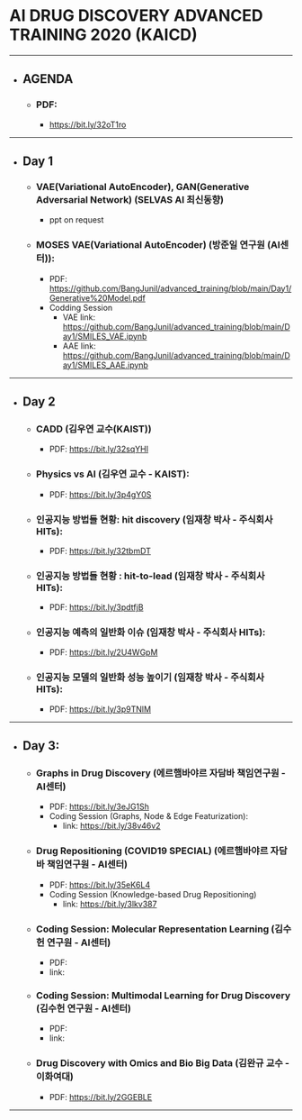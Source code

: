 # AI DRUG DISCOVERY ADVANCED TRAINING 2020 (KAICD)

---

- ## AGENDA

  - ### PDF:
    - https://bit.ly/32oT1ro

---

- ## Day 1
  - ### VAE(Variational AutoEncoder), GAN(Generative Adversarial Network) (SELVAS AI 최신동향)
    - ppt on request
  - ### MOSES VAE(Variational AutoEncoder) (방준일 연구원 (AI센터)):
    - PDF: https://github.com/BangJunil/advanced_training/blob/main/Day1/Generative%20Model.pdf
    - Codding Session
      - VAE link: https://github.com/BangJunil/advanced_training/blob/main/Day1/SMILES_VAE.ipynb
      - AAE link: https://github.com/BangJunil/advanced_training/blob/main/Day1/SMILES_AAE.ipynb

---

- ## Day 2
  - ### CADD (김우연 교수(KAIST))
    - PDF: https://bit.ly/32sqYHI
  - ### Physics vs AI (김우연 교수 - KAIST):
    - PDF: https://bit.ly/3p4gY0S
  - ### 인공지능 방법들 현황: hit discovery (임재창 박사 - 주식회사 HITs):
    - PDF: https://bit.ly/32tbmDT
  - ### 인공지능 방법들 현황 : hit-to-lead (임재창 박사 - 주식회사 HITs):
    - PDF: https://bit.ly/3pdtfjB
  - ### 인공지능 예측의 일반화 이슈 (임재창 박사 - 주식회사 HITs):
    - PDF: https://bit.ly/2U4WGpM
  - ### 인공지능 모델의 일반화 성능 높이기 (임재창 박사 - 주식회사 HITs):
    - PDF: https://bit.ly/3p9TNlM

---

- ## Day 3:

  - ### Graphs in Drug Discovery (에르햄바야르 자담바 책임연구원 - AI센터)
    - PDF: https://bit.ly/3eJG1Sh
    - Coding Session (Graphs, Node & Edge Featurization):
      - link: https://bit.ly/38v46v2
  - ### Drug Repositioning (COVID19 SPECIAL) (에르햄바야르 자담바 책임연구원 - AI센터)

    - PDF: https://bit.ly/35eK6L4
    - Coding Session (Knowledge-based Drug Repositioning)
      - link: https://bit.ly/3lkv387

  - ### Coding Session: Molecular Representation Learning (김수헌 연구원 - AI센터)
    - PDF:
    - link:
  - ### Coding Session: Multimodal Learning for Drug Discovery (김수헌 연구원 - AI센터)
    - PDF:
    - link:
  - ### Drug Discovery with Omics and Bio Big Data (김완규 교수 - 이화여대)
    - PDF: https://bit.ly/2GGEBLE

---
